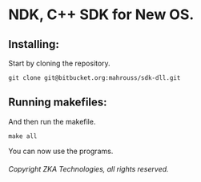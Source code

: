 # NDK, C++ SDK for New OS.

## Installing:

Start by cloning the repository.

```
git clone git@bitbucket.org:mahrouss/sdk-dll.git
```

## Running makefiles:

And then run the makefile.

```
make all
```

You can now use the programs.

###### Copyright ZKA Technologies, all rights reserved.
